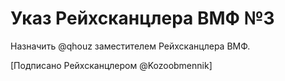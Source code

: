 # Указ Рейхсканцлера ВМФ №3

Назначить @qhouz заместителем Рейхсканцлера ВМФ.

[Подписано Рейхсканцлером @Kozoobmennik]
